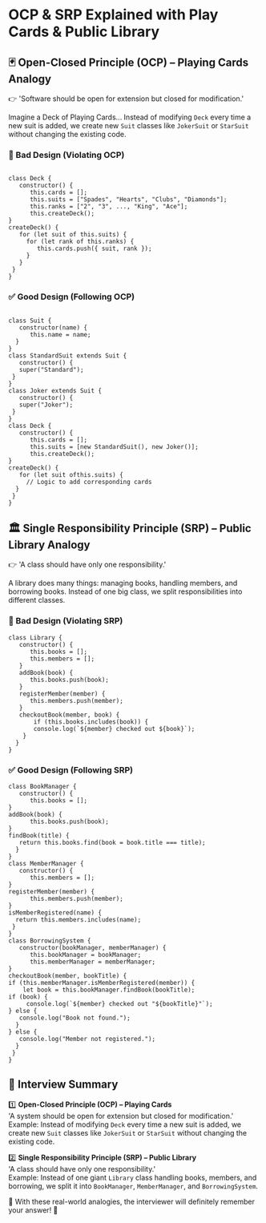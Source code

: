 # OCP & SRP Explained with Play Cards & Public Library

## 🃏 Open-Closed Principle (OCP) – Playing Cards Analogy

👉 'Software should be open for extension but closed for modification.'

Imagine a Deck of Playing Cards... Instead of modifying `Deck` every time a new suit is added, we create new `Suit` classes like `JokerSuit` or `StarSuit` without changing the existing code.

### 🚫 Bad Design (Violating OCP)
```

class Deck {  
   constructor() {  
      this.cards = [];  
      this.suits = ["Spades", "Hearts", "Clubs", "Diamonds"];  
      this.ranks = ["2", "3", ..., "King", "Ace"];  
      this.createDeck();  
}  
createDeck() {  
   for (let suit of this.suits) {  
     for (let rank of this.ranks) {  
        this.cards.push({ suit, rank });  
     }  
   }  
 }  
}  
```
### ✅ Good Design (Following OCP)
```

class Suit {  
   constructor(name) {  
      this.name = name;  
  }  
}  
class StandardSuit extends Suit {  
   constructor() {  
   super("Standard");  
 }  
}  
class Joker extends Suit {  
   constructor() {  
   super("Joker");  
 }  
}  
class Deck {  
   constructor() {  
      this.cards = [];  
      this.suits = [new StandardSuit(), new Joker()];  
      this.createDeck();  
}  
createDeck() {  
   for (let suit ofthis.suits) {  
     // Logic to add corresponding cards  
  }  
 }  
}  
```
## 🏛️ Single Responsibility Principle (SRP) – Public Library Analogy

👉 'A class should have only one responsibility.'

A library does many things: managing books, handling members, and borrowing books. Instead of one big class, we split responsibilities into different classes.

### 🚫 Bad Design (Violating SRP)
```
class Library {  
   constructor() {  
      this.books = [];  
      this.members = [];  
   }  
   addBook(book) {  
      this.books.push(book);  
   }  
   registerMember(member) {  
      this.members.push(member);  
   }  
   checkoutBook(member, book) {  
       if (this.books.includes(book)) {  
       console.log(`${member} checked out ${book}`);  
    }  
  }  
} 
```
### ✅ Good Design (Following SRP)
```
class BookManager {  
   constructor() {  
      this.books = [];  
}  
addBook(book) {  
      this.books.push(book);  
}  
findBook(title) {  
   return this.books.find(book = book.title === title);  
  }  
}  
class MemberManager {  
   constructor() {  
      this.members = [];  
}  
registerMember(member) {  
      this.members.push(member);  
}  
isMemberRegistered(name) {  
  return this.members.includes(name);  
 }  
}  
class BorrowingSystem {  
   constructor(bookManager, memberManager) {  
      this.bookManager = bookManager;  
      this.memberManager = memberManager;  
}  
checkoutBook(member, bookTitle) {  
if (this.memberManager.isMemberRegistered(member)) {  
    let book = this.bookManager.findBook(bookTitle);  
if (book) {  
     console.log(`${member} checked out "${bookTitle}"`);  
} else {  
   console.log("Book not found.");  
  }  
} else {  
   console.log("Member not registered.");  
  }  
 }  
}  
```
## 🔑 Interview Summary

1️⃣ **Open-Closed Principle (OCP) – Playing Cards**  
 'A system should be open for extension but closed for modification.'  
 Example: Instead of modifying `Deck` every time a new suit is added, we create new `Suit` classes like `JokerSuit` or `StarSuit` without changing the existing code.  

2️⃣ **Single Responsibility Principle (SRP) – Public Library**  
 'A class should have only one responsibility.'  
 Example: Instead of one giant `Library` class handling books, members, and borrowing, we split it into `BookManager`, `MemberManager`, and `BorrowingSystem`.  

🚀 With these real-world analogies, the interviewer will definitely remember your answer! 🎯
